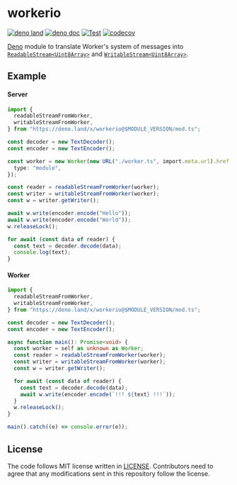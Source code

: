 # workerio

[![deno land](http://img.shields.io/badge/available%20on-deno.land/x-lightgrey.svg?logo=deno)](https://deno.land/x/workerio)
[![deno doc](https://doc.deno.land/badge.svg)](https://doc.deno.land/https/deno.land/x/workerio/mod.ts)
[![Test](https://github.com/lambdalisue/deno-workerio/actions/workflows/test.yml/badge.svg)](https://github.com/lambdalisue/deno-workerio/actions/workflows/test.yml)
[![codecov](https://codecov.io/gh/lambdalisue/deno-workerio/graph/badge.svg?token=6Q1iOBg2Ka)](https://codecov.io/gh/lambdalisue/deno-workerio)

[Deno][deno] module to translate Worker's system of messages into
[`ReadableStream<Uint8Array>`][readablestream] and
[`WritableStream<Uint8Array>`][writablestream].

[deno]: https://deno.land/
[ReadableStream]: https://developer.mozilla.org/en-US/docs/Web/API/ReadableStream
[WritableStream]: https://developer.mozilla.org/en-US/docs/Web/API/WritableStream

## Example

#### Server

```typescript
import {
  readableStreamFromWorker,
  writableStreamFromWorker,
} from "https://deno.land/x/workerio@$MODULE_VERSION/mod.ts";

const decoder = new TextDecoder();
const encoder = new TextEncoder();

const worker = new Worker(new URL("./worker.ts", import.meta.url).href, {
  type: "module",
});

const reader = readableStreamFromWorker(worker);
const writer = writableStreamFromWorker(worker);
const w = writer.getWriter();

await w.write(encoder.encode("Hello"));
await w.write(encoder.encode("World"));
w.releaseLock();

for await (const data of reader) {
  const text = decoder.decode(data);
  console.log(text);
}
```

#### Worker

```typescript
import {
  readableStreamFromWorker,
  writableStreamFromWorker,
} from "https://deno.land/x/workerio@$MODULE_VERSION/mod.ts";

const decoder = new TextDecoder();
const encoder = new TextEncoder();

async function main(): Promise<void> {
  const worker = self as unknown as Worker;
  const reader = readableStreamFromWorker(worker);
  const writer = writableStreamFromWorker(worker);
  const w = writer.getWriter();

  for await (const data of reader) {
    const text = decoder.decode(data);
    await w.write(encoder.encode(`!!! ${text} !!!`));
  }
  w.releaseLock();
}

main().catch((e) => console.error(e));
```

## License

The code follows MIT license written in [LICENSE](./LICENSE). Contributors need
to agree that any modifications sent in this repository follow the license.
